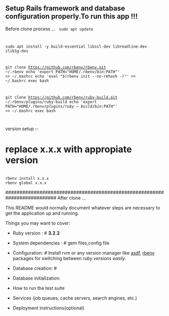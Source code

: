 ## Setup Rails framework and database configuration properly.To run this app !!!
Before clone process ...
<code>
sudo apt update

sudo apt install -y build-essential libssl-dev libreadline-dev zlib1g-dev

git clone https://github.com/rbenv/rbenv.git ~/.rbenv
echo 'export PATH="$HOME/.rbenv/bin:$PATH"' >> ~/.bashrc
echo 'eval "$(rbenv init --no-rehash -)"' >> ~/.bashrc
exec bash

git clone https://github.com/rbenv/ruby-build.git ~/.rbenv/plugins/ruby-build
echo 'export PATH="$HOME/.rbenv/plugins/ruby-build/bin:$PATH"' >> ~/.bashrc
exec bash

</code>

version setup :-

# replace x.x.x with appropiate version
<code>
rbenv install x.x.x
rbenv global x.x.x
</code>




##########################################################################
After clone ...


This README would normally document whatever steps are necessary to get the
application up and running.

Things you may want to cover:

* Ruby version : # <b>3.2.2</b>

* System dependencies : # gem files,<imp>config</imp> file

* Configuration: # Install rvm or any version manager like <u>asdf</u>, <u>rbenv</u> packages for switching between <i>ruby versions easily.</i>

* Database creation: # 

* Database initialization:

* How to run the test suite

* Services (job queues, cache servers, search engines, etc.)

* Deployment instructions(optional)
